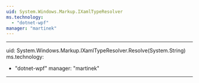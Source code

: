 ```yaml
---
uid: System.Windows.Markup.IXamlTypeResolver
ms.technology: 
  - "dotnet-wpf"
manager: "martinek"
---
```


---
uid: System.Windows.Markup.IXamlTypeResolver.Resolve(System.String)
ms.technology: 
  - "dotnet-wpf"
manager: "martinek"
---
